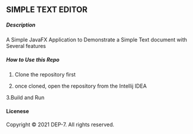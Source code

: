 ## **SIMPLE TEXT EDITOR**

##### **Description**

A Simple JavaFX Application to Demonstrate a Simple Text document with Several features

##### **How to Use this Repo**
1. Clone the repository first

2. once cloned, open the repository from the Intellij IDEA

3.Build and Run

#### Licenese

Copyright © 2021 DEP-7. All rights reserved.







